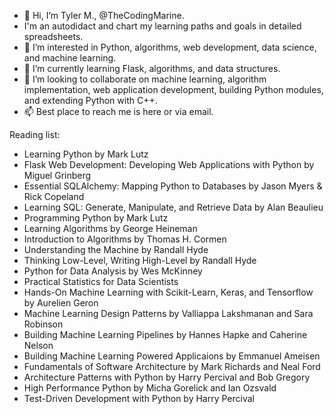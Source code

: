 - 👋 Hi, I’m Tyler M., @TheCodingMarine.
- I'm an autodidact and chart my learning paths and goals in detailed spreadsheets.
- 👀 I’m interested in Python, algorithms, web development, data science, and machine learning.
- 🌱 I’m currently learning Flask, algorithms, and data structures.
- 💞️ I’m looking to collaborate on machine learning, algorithm implementation, web application development, building Python modules, and extending Python with C++.
- 📫 Best place to reach me is here or via email. 


Reading list:
- Learning Python by Mark Lutz
- Flask Web Development: Developing Web Applications with Python by Miguel Grinberg
- Essential SQLAlchemy: Mapping Python to Databases by Jason Myers & Rick Copeland
- Learning SQL: Generate, Manipulate, and Retrieve Data by Alan Beaulieu
- Programming Python by Mark Lutz
- Learning Algorithms by George Heineman
- Introduction to Algorithms by Thomas H. Cormen
- Understanding the Machine by Randall Hyde
- Thinking Low-Level, Writing High-Level by Randall Hyde
- Python for Data Analysis by Wes McKinney
- Practical Statistics for Data Scientists
- Hands-On Machine Learning with Scikit-Learn, Keras, and Tensorflow by Aurelien Geron
- Machine Learning Design Patterns by Valliappa Lakshmanan and Sara Robinson
- Building Machine Learning Pipelines by Hannes Hapke and Caherine Nelson
- Building Machine Learning Powered Applicaions by Emmanuel Ameisen
- Fundamentals of Software Architecture by Mark Richards and Neal Ford
- Architecture Patterns with Python by Harry Percival and Bob Gregory
- High Performance Python by Micha Gorelick and Ian Ozsvald
- Test-Driven Development with Python by Harry Percival
<!---
TheCodingMarine/TheCodingMarine is a ✨ special ✨ repository because its `README.md` (this file) appears on your GitHub profile.
You can click the Preview link to take a look at your changes.
--->
